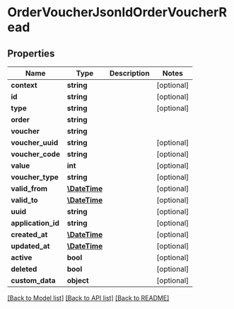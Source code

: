 # OrderVoucherJsonldOrderVoucherRead

## Properties
Name | Type | Description | Notes
------------ | ------------- | ------------- | -------------
**context** | **string** |  | [optional] 
**id** | **string** |  | [optional] 
**type** | **string** |  | [optional] 
**order** | **string** |  | 
**voucher** | **string** |  | 
**voucher_uuid** | **string** |  | [optional] 
**voucher_code** | **string** |  | [optional] 
**value** | **int** |  | [optional] 
**voucher_type** | **string** |  | [optional] 
**valid_from** | [**\DateTime**](\DateTime.md) |  | [optional] 
**valid_to** | [**\DateTime**](\DateTime.md) |  | [optional] 
**uuid** | **string** |  | [optional] 
**application_id** | **string** |  | [optional] 
**created_at** | [**\DateTime**](\DateTime.md) |  | [optional] 
**updated_at** | [**\DateTime**](\DateTime.md) |  | [optional] 
**active** | **bool** |  | [optional] 
**deleted** | **bool** |  | [optional] 
**custom_data** | **object** |  | [optional] 

[[Back to Model list]](../../README.md#documentation-for-models) [[Back to API list]](../../README.md#documentation-for-api-endpoints) [[Back to README]](../../README.md)

